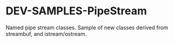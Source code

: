 DEV-SAMPLES-PipeStream
======================

Named pipe stream classes. Sample of new classes derived from streambuf, and istream/ostream.
